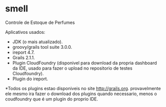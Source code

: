smell
=====

Controle de Estoque de Perfumes

Aplicativos usados:
- JDK (o mais atualizado).
- groovy/grails tool suite 3.0.0.
- ireport 4.7.
- Grails 2.1.1.
- Plugin CloudFoundry (disponivel para download da propria dashboard da IDE, usado para fazer o upload no repositorio de
testes Cloudfoundry).
- Plugin do ireport.

*Todos os plugins estao disponiveis no site http://grails.org. provavelmente ele mesmo ira fazer o download dos plugins
quando necessario, menos o coudfoundry que é um plugin do proprio IDE.
